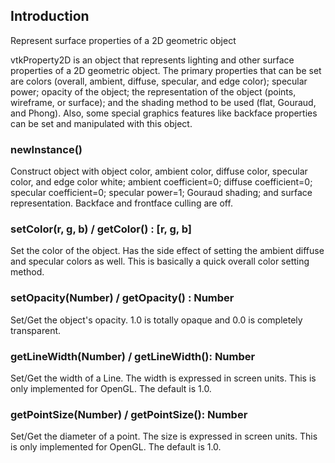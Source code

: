 ## Introduction

Represent surface properties of a 2D geometric object

vtkProperty2D is an object that represents lighting and other surface
properties of a 2D geometric object. The primary properties that can be
set are colors (overall, ambient, diffuse, specular, and edge color);
specular power; opacity of the object; the representation of the
object (points, wireframe, or surface); and the shading method to be
used (flat, Gouraud, and Phong). Also, some special graphics features
like backface properties can be set and manipulated with this object.

### newInstance()

Construct object with object color, ambient color, diffuse color,
specular color, and edge color white; ambient coefficient=0; diffuse
coefficient=0; specular coefficient=0; specular power=1; Gouraud shading;
and surface representation. Backface and frontface culling are off.

### setColor(r, g, b) / getColor() : [r, g, b]

Set the color of the object. Has the side effect of setting the
ambient diffuse and specular colors as well. This is basically
a quick overall color setting method.

### setOpacity(Number) / getOpacity() : Number

Set/Get the object's opacity. 1.0 is totally opaque and 0.0 is completely
transparent.

### getLineWidth(Number) / getLineWidth(): Number

Set/Get the width of a Line. The width is expressed in screen units.
This is only implemented for OpenGL. The default is 1.0.

### getPointSize(Number) / getPointSize(): Number

Set/Get the diameter of a point. The size is expressed in screen units.
This is only implemented for OpenGL. The default is 1.0.
